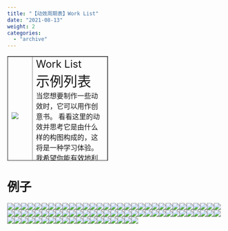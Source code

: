 ```yaml
---
title: "【动效周期表】Work List"
date: "2021-08-13"
weight: 2
categories: 
  - "archive"
---
```

<table style="border-collapse: collapse; width: 46.4336%; height: 242px;" border="1"><tbody><tr style="height: 242px;"><td style="height: 242px; width: 24.5589%;"><img src="https://cdn.yuelili.com/2021/20210813234225.gif"></td><td style="height: 242px; width: 83.3707%;"><div class="maintitle"><div></div><span style="font-size: 24px;">Work List</span><div></div><span style="font-size: 32px;">示例列表</span><div></div></div>当您想要制作一些动效时，它可以用作创意书。 看看这里的动效并思考它是由什么样的构图构成的，这将是一种学习体验。 我希望你能有效地利用它。</td></tr></tbody></table>

# 例子

![](http://mir.yuelili.com/user/AE/mg/foxcodex/SymmetricMove-Ex001.gif)![](http://mir.yuelili.com/user/AE/mg/foxcodex/SymmetricMove-Ex002.gif)![](http://mir.yuelili.com/user/AE/mg/foxcodex/TipShape-Ex001.gif)![](http://mir.yuelili.com/user/AE/mg/foxcodex/Orbit-Ex001.gif)![](http://mir.yuelili.com/user/AE/mg/foxcodex/LineTrim-Ex001.gif)![](http://mir.yuelili.com/user/AE/mg/foxcodex/Integar-Ex001.gif)![](http://mir.yuelili.com/user/AE/mg/foxcodex/RepeatMove-Ex001.gif)![](http://mir.yuelili.com/user/AE/mg/foxcodex/WiggleRotate-Ex001.gif)![](http://mir.yuelili.com/user/AE/mg/foxcodex/MaskWipe-Ex001.gif)![](http://mir.yuelili.com/user/AE/mg/foxcodex/FieldOfDepth-Ex001.gif)![](http://mir.yuelili.com/user/AE/mg/foxcodex/RepeatRotate-Ex001.gif)![](http://mir.yuelili.com/user/AE/mg/foxcodex/RepeatRotate-Ex005.gif)![](http://mir.yuelili.com/user/AE/mg/foxcodex/LineTrim-Ex002.gif)![](http://mir.yuelili.com/user/AE/mg/foxcodex/LineTrim-Ex003.gif)![](http://mir.yuelili.com/user/AE/mg/foxcodex/LineTrim-Ex004.gif)![](http://mir.yuelili.com/user/AE/mg/foxcodex/Rhythm-Ex001.gif)![](http://mir.yuelili.com/user/AE/mg/foxcodex/Blur-Ex001.gif)![](http://mir.yuelili.com/user/AE/mg/foxcodex/RoughEdge-Ex001.gif)![](http://mir.yuelili.com/user/AE/mg/foxcodex/FractalNoise-Ex001.gif)![](http://mir.yuelili.com/user/AE/mg/foxcodex/FractalNoise-Ex002.gif)![](http://mir.yuelili.com/user/AE/mg/foxcodex/Offset-Ex001.gif)![](http://mir.yuelili.com/user/AE/mg/foxcodex/LineTrim-Ex005.gif)![](http://mir.yuelili.com/user/AE/mg/foxcodex/FieldOfDepth-Ex002.gif)![](http://mir.yuelili.com/user/AE/mg/foxcodex/Rotate-Ex001.gif)![](http://mir.yuelili.com/user/AE/mg/foxcodex/SymmetricMove-Ex003.gif)![](http://mir.yuelili.com/user/AE/mg/foxcodex/LineWeight-Ex001.gif)![](http://mir.yuelili.com/user/AE/mg/foxcodex/Link-Ex001.gif)![](http://mir.yuelili.com/user/AE/mg/foxcodex/RandomMove-Ex001.gif)![](http://mir.yuelili.com/user/AE/mg/foxcodex/RandomMove-Ex002.gif)![](http://mir.yuelili.com/user/AE/mg/foxcodex/Scribble-Ex001.gif)![](http://mir.yuelili.com/user/AE/mg/foxcodex/Scribble-Ex002.gif)![](http://mir.yuelili.com/user/AE/mg/foxcodex/SymmetricScale-Ex001.gif)![](http://mir.yuelili.com/user/AE/mg/foxcodex/SymmetricScale-Ex002.gif)![](http://mir.yuelili.com/user/AE/mg/foxcodex/TipShape-Ex002.gif)![](http://mir.yuelili.com/user/AE/mg/foxcodex/TurbulentDisplace-Ex001.gif)![](http://mir.yuelili.com/user/AE/mg/foxcodex/Vegas-Ex001.gif)![](http://mir.yuelili.com/user/AE/mg/foxcodex/Vegas-Ex002.gif)![](http://mir.yuelili.com/user/AE/mg/foxcodex/RadialBlur-Ex001.gif)![](http://mir.yuelili.com/user/AE/mg/foxcodex/Opacity-Ex001.gif)![](http://mir.yuelili.com/user/AE/mg/foxcodex/Flare-Ex001.gif)![](http://mir.yuelili.com/user/AE/mg/foxcodex/NoiseAlpha-Ex001.gif)![](http://mir.yuelili.com/user/AE/mg/foxcodex/NoiseAlpha-Ex002.gif)![](http://mir.yuelili.com/user/AE/mg/foxcodex/RepeatTrim-Ex001.gif)![](http://mir.yuelili.com/user/AE/mg/foxcodex/RepeatTrim-Ex002.gif)![](http://mir.yuelili.com/user/AE/mg/foxcodex/RepeatScale-Ex001.gif)![](http://mir.yuelili.com/user/AE/mg/foxcodex/Twirl-Ex001.gif)![](http://mir.yuelili.com/user/AE/mg/foxcodex/Blind-Ex001.gif)![](http://mir.yuelili.com/user/AE/mg/foxcodex/DelayMove-Ex001.gif)![](http://mir.yuelili.com/user/AE/mg/foxcodex/WiggleMove-Ex002.gif)![](http://mir.yuelili.com/user/AE/mg/foxcodex/Slide-Ex001.gif)![](http://mir.yuelili.com/user/AE/mg/foxcodex/AudioWave-Ex001.gif)![](http://mir.yuelili.com/user/AE/mg/foxcodex/AudioWave-Ex002.gif)![](http://mir.yuelili.com/user/AE/mg/foxcodex/AudioWave-Ex003.gif)![](http://mir.yuelili.com/user/AE/mg/foxcodex/Shade-Ex002.gif)![](http://mir.yuelili.com/user/AE/mg/foxcodex/RepeatScale-Ex002.gif)![](http://mir.yuelili.com/user/AE/mg/foxcodex/Sin-Ex001.gif)![](http://mir.yuelili.com/user/AE/mg/foxcodex/Loop-Ex001.gif)![](http://mir.yuelili.com/user/AE/mg/foxcodex/WiggleMove-Ex001.gif)![](http://mir.yuelili.com/user/AE/mg/foxcodex/TrimPie-Ex001.gif)![](http://mir.yuelili.com/user/AE/mg/foxcodex/TimeDisplace-Ex001.gif)![](http://mir.yuelili.com/user/AE/mg/foxcodex/TimeDisplace-Ex002.gif)![](http://mir.yuelili.com/user/AE/mg/foxcodex/TimeDisplace-Ex003.gif)![](http://mir.yuelili.com/user/AE/mg/foxcodex/Wave-Ex001.gif)![](http://mir.yuelili.com/user/AE/mg/foxcodex/CrossBlur-Ex001.gif)![](http://mir.yuelili.com/user/AE/mg/foxcodex/LineSweep-Ex001.gif)![](http://mir.yuelili.com/user/AE/mg/foxcodex/Dot-Ex001.gif)![](http://mir.yuelili.com/user/AE/mg/foxcodex/OutlineBlur-Ex001.gif)![](http://mir.yuelili.com/user/AE/mg/foxcodex/RadialBlur-Ex002.gif)![](http://mir.yuelili.com/user/AE/mg/foxcodex/PolarCoordinates-Ex001.gif)![](http://mir.yuelili.com/user/AE/mg/foxcodex/PolarCoordinates-Ex002.gif)![](http://mir.yuelili.com/user/AE/mg/foxcodex/Particle-Ex001.gif)![](http://mir.yuelili.com/user/AE/mg/foxcodex/Tiler-Ex001.gif)![](http://mir.yuelili.com/user/AE/mg/foxcodex/SolidRotation-Ex001.gif)![](http://mir.yuelili.com/user/AE/mg/foxcodex/Lightning-Ex001.gif)![](http://mir.yuelili.com/user/AE/mg/foxcodex/Scatter-Ex001.gif)![](http://mir.yuelili.com/user/AE/mg/foxcodex/Reshape-Ex001.gif)![](http://mir.yuelili.com/user/AE/mg/foxcodex/Bend-Ex001.gif)![](http://mir.yuelili.com/user/AE/mg/foxcodex/CardDance-Ex001.gif)![](http://mir.yuelili.com/user/AE/mg/foxcodex/WaveWarp-Ex001.gif)![](http://mir.yuelili.com/user/AE/mg/foxcodex/Shatter-Ex002.gif)![](http://mir.yuelili.com/user/AE/mg/foxcodex/Shatter-Ex001.gif)
